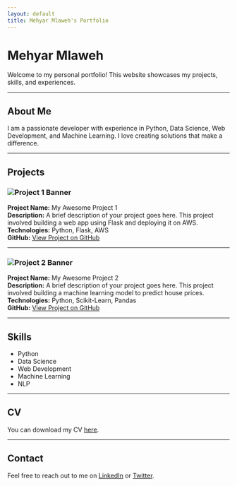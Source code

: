 ```yaml
---
layout: default
title: Mehyar Mlaweh's Portfolio
---
```


# Mehyar Mlaweh

Welcome to my personal portfolio! This website showcases my projects, skills, and experiences.

---

## About Me

I am a passionate developer with experience in Python, Data Science, Web Development, and Machine Learning. I love creating solutions that make a difference.

---

## Projects

### ![Project 1 Banner](https://via.placeholder.com/800x200.png?text=Project+1)
**Project Name:** My Awesome Project 1  
**Description:** A brief description of your project goes here. This project involved building a web app using Flask and deploying it on AWS.  
**Technologies:** Python, Flask, AWS  
**GitHub:** [View Project on GitHub](https://github.com/username/project1)

---

### ![Project 2 Banner](https://via.placeholder.com/800x200.png?text=Project+2)
**Project Name:** My Awesome Project 2  
**Description:** A brief description of your project goes here. This project involved building a machine learning model to predict house prices.  
**Technologies:** Python, Scikit-Learn, Pandas  
**GitHub:** [View Project on GitHub](https://github.com/username/project2)

---

## Skills

- Python
- Data Science
- Web Development
- Machine Learning
- NLP

---

## CV

You can download my CV [here](./path/to/your-cv.pdf).

---

## Contact

Feel free to reach out to me on [LinkedIn](https://www.linkedin.com/in/your-profile) or [Twitter](https://twitter.com/your-profile).

